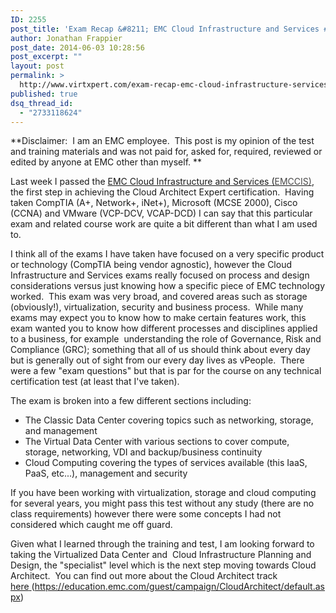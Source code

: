 ```yaml
---
ID: 2255
post_title: 'Exam Recap &#8211; EMC Cloud Infrastructure and Services #EMCProven #CloudArchitect'
author: Jonathan Frappier
post_date: 2014-06-03 10:28:56
post_excerpt: ""
layout: post
permalink: >
  http://www.virtxpert.com/exam-recap-emc-cloud-infrastructure-services-emcproven-cloudarchitect/
published: true
dsq_thread_id:
  - "2733118624"
---
```

**Disclaimer:  I am an EMC employee.  This post is my opinion of the test and training materials and was not paid for, asked for, required, reviewed or edited by anyone at EMC other than myself. **

Last week I passed the <a href="https://education.emc.com/guest/campaign/CloudArchitect/default.aspx" target="_blank">EMC Cloud Infrastructure and Services (<span style="color: #494848;">EMCCIS)</span></a>, the first step in achieving the Cloud Architect Expert certification.  Having taken CompTIA (A+, Network+, iNet+), Microsoft (MCSE 2000), Cisco (CCNA) and VMware (VCP-DCV, VCAP-DCD) I can say that this particular exam and related course work are quite a bit different than what I am used to.

I think all of the exams I have taken have focused on a very specific product or technology (CompTIA being vendor agnostic), however the Cloud Infrastructure and Services exams really focused on process and design considerations versus just knowing how a specific piece of EMC technology worked.  This exam was very broad, and covered areas such as storage (obviously!), virtualization, security and business process.  While many exams may expect you to know how to make certain features work, this exam wanted you to know how different processes and disciplines applied to a business, for example  understanding the role of Governance, Risk and Compliance (GRC); something that all of us should think about every day but is generally out of sight from our every day lives as vPeople.  There were a few "exam questions" but that is par for the course on any technical certification test (at least that I've taken).

The exam is broken into a few different sections including:
<ul>
	<li>The Classic Data Center covering topics such as networking, storage, and management</li>
	<li>The Virtual Data Center with various sections to cover compute, storage, networking, VDI and backup/business continuity</li>
	<li>Cloud Computing covering the types of services available (this IaaS, PaaS, etc...), management and security</li>
</ul>
If you have been working with virtualization, storage and cloud computing for several years, you might pass this test without any study (there are no class requirements) however there were some concepts I had not considered which caught me off guard.

Given what I learned through the training and test, I am looking forward to taking the Virtualized Data Center and  Cloud Infrastructure Planning and Design, the "specialist" level which is the next step moving towards Cloud Architect.  You can find out more about the Cloud Architect track <a href="https://education.emc.com/guest/campaign/CloudArchitect/default.aspx" target="_blank">here</a><span style="text-decoration: underline;"> </span>(<a href="https://education.emc.com/guest/campaign/CloudArchitect/default.aspx" target="_blank">https://education.emc.com/guest/campaign/CloudArchitect/default.aspx</a>)
